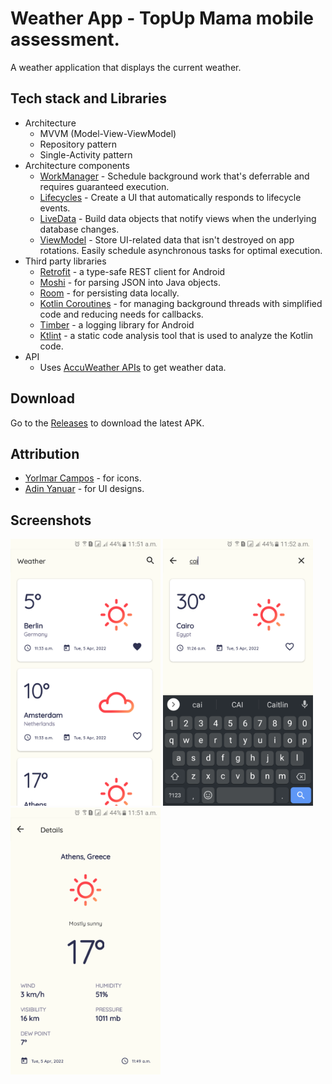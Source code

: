 # Weather App - TopUp Mama mobile assessment.
A weather application that displays the current weather.

## Tech stack and Libraries
* Architecture
  * MVVM (Model-View-ViewModel)
  * Repository pattern
  * Single-Activity pattern
* Architecture components
  * [WorkManager](https://developer.android.com/topic/libraries/architecture/workmanager) - Schedule background work that's deferrable and requires guaranteed execution.
  * [Lifecycles](https://developer.android.com/topic/libraries/architecture/lifecycle) - Create a UI that automatically responds to lifecycle events.
  * [LiveData](https://developer.android.com/topic/libraries/architecture/livedata) - Build data objects that notify views when the underlying database changes.
  * [ViewModel](https://developer.android.com/topic/libraries/architecture/viewmodel) - Store UI-related data that isn't destroyed on app rotations. Easily schedule asynchronous tasks for optimal execution.
* Third party libraries 
  * [Retrofit](https://square.github.io/retrofit/) - a type-safe REST client for Android
  * [Moshi](https://github.com/square/moshi) - for parsing JSON into Java objects.
  * [Room](https://github.com/square/moshi) - for persisting data locally.
  * [Kotlin Coroutines](https://kotlinlang.org/docs/coroutines-overview.html) - for managing background threads with simplified code and reducing needs for callbacks.
  * [Timber](https://github.com/JakeWharton/timber) - a logging library for Android
  * [Ktlint](https://github.com/JakeWharton/timber) - a static code analysis tool that is used to analyze the Kotlin code.
 * API
   * Uses [AccuWeather APIs](https://developer.accuweather.com/) to get weather data.
 ## Download
 Go to the [Releases](https://github.com/davidwekesar/weather-app/releases) to download the latest APK.
 ## Attribution
 * [Yorlmar Campos](https://iconstore.co/author/yorlmar-campos) - for icons.
 * [Adin Yanuar](https://dribbble.com/adinyanuar7) - for UI designs.

## Screenshots
<div>
  <img src="screenshots/home_screen.png" width="240">
  <img src="screenshots/search_screen.png" width="240">
  <img src="screenshots/details_screen.png" width="240">
</div>

